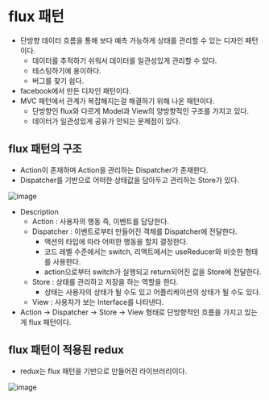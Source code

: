 # flux 패턴

- 단방향 데이터 흐름을 통해 보다 예측 가능하게 상태를 관리할 수 있는 디자인 패턴이다.
  - 데이터를 추적하기 쉬워서 데이터를 일관성있게 관리할 수 있다.
  - 테스팅하기에 용이하다.
  - 버그를 찾기 쉽다.
- facebook에서 만든 디자인 패턴이다.
- MVC 패턴에서 관계가 복잡해지는걸 해결하기 위해 나온 패턴이다.
  - 단방향인 flux와 다르게 Model과 View의 양방향적인 구조를 가지고 있다.
  - 데이터가 일관성있게 공유가 안되는 문제점이 있다.

## flux 패턴의 구조

- Action이 존재하며 Action을 관리하는 Dispatcher가 존재한다.
- Dispatcher를 기반으로 어떠한 상태값을 담아두고 관리하는 Store가 있다.

![image](https://github.com/merrybmc/TIL/assets/65064563/2928b86d-835e-4426-8311-c4b705f4bc13)

- Description
  - Action : 사용자의 행동 즉, 이벤트를 담당한다.
  - Dispatcher : 이벤트로부터 만들어진 객체를 Dispatcher에 전달한다.
    - 액션의 타입에 따라 어떠한 행동을 할지 결정한다.
    - 코드 레벨 수준에서는 switch, 리액트에서는 useReducer와 비슷한 형태를 사용한다.
    - action으로부터 switch가 실행되고 return되어진 값을 Store에 전달한다.
  - Store : 상태를 관리하고 저장을 하는 역할을 한다.
    - 상태는 사용자의 상태가 될 수도 있고 어플리케이션의 상태가 될 수도 있다.
  - View : 사용자가 보는 Interface를 나타낸다.
- Action -> Dispatcher -> Store -> View 형태로 단방향적인 흐름을 가지고 있는게 flux 패턴이다.

## flux 패턴이 적용된 redux

- redux는 flux 패턴을 기반으로 만들어진 라이브러리이다.

![image](https://github.com/merrybmc/TIL/assets/65064563/6e3f11df-c535-407f-ab42-1badcdb361ec)

